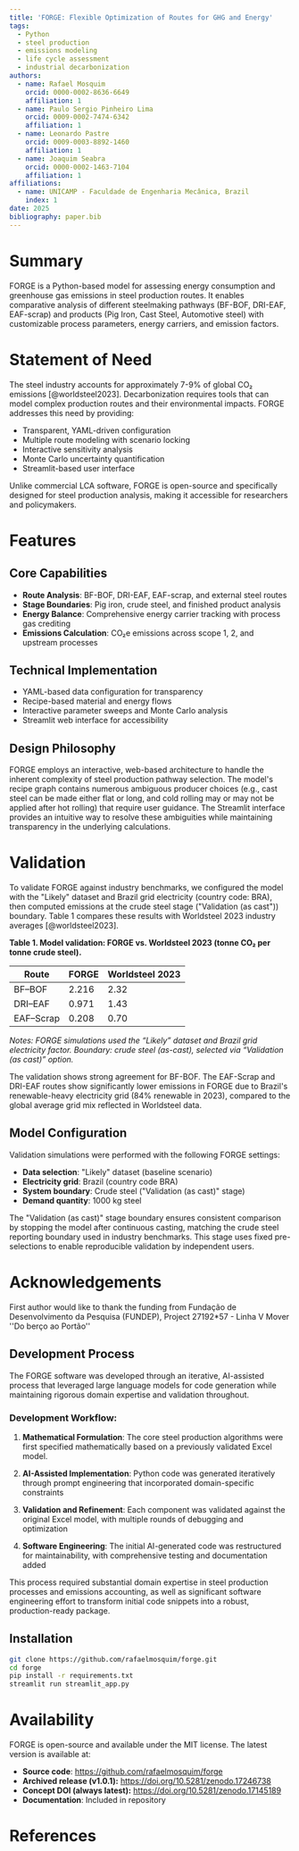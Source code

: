 ```yaml
---
title: 'FORGE: Flexible Optimization of Routes for GHG and Energy'
tags:
  - Python
  - steel production
  - emissions modeling
  - life cycle assessment
  - industrial decarbonization
authors:
  - name: Rafael Mosquim
    orcid: 0000-0002-8636-6649
    affiliation: 1
  - name: Paulo Sergio Pinheiro Lima
    orcid: 0009-0002-7474-6342  
    affiliation: 1
  - name: Leonardo Pastre
    orcid: 0009-0003-8892-1460
    affiliation: 1
  - name: Joaquim Seabra
    orcid: 0000-0002-1463-7104
    affiliation: 1
affiliations:
  - name: UNICAMP - Faculdade de Engenharia Mecânica, Brazil
    index: 1
date: 2025
bibliography: paper.bib
---
```


# Summary

FORGE is a Python-based model for assessing energy consumption and greenhouse gas 
emissions in steel production routes. It enables comparative analysis of different 
steelmaking pathways (BF-BOF, DRI-EAF, EAF-scrap) and products (Pig Iron, Cast Steel, Automotive steel) with customizable process parameters, energy carriers, and emission factors.

# Statement of Need

The steel industry accounts for approximately 7-9% of global CO₂ emissions [@worldsteel2023]. 
Decarbonization requires tools that can model complex production routes and their 
environmental impacts. FORGE addresses this need by providing:

- Transparent, YAML-driven configuration
- Multiple route modeling with scenario locking  
- Interactive sensitivity analysis
- Monte Carlo uncertainty quantification
- Streamlit-based user interface

Unlike commercial LCA software, FORGE is open-source and specifically designed for 
steel production analysis, making it accessible for researchers and policymakers.

# Features

## Core Capabilities
- **Route Analysis**: BF-BOF, DRI-EAF, EAF-scrap, and external steel routes
- **Stage Boundaries**: Pig iron, crude steel, and finished product analysis
- **Energy Balance**: Comprehensive energy carrier tracking with process gas crediting
- **Emissions Calculation**: CO₂e emissions across scope 1, 2, and upstream processes

## Technical Implementation  
- YAML-based data configuration for transparency
- Recipe-based material and energy flows
- Interactive parameter sweeps and Monte Carlo analysis
- Streamlit web interface for accessibility

## Design Philosophy

FORGE employs an interactive, web-based architecture to handle the inherent complexity of steel production pathway selection. The model's recipe graph contains numerous ambiguous producer choices (e.g., cast steel can be made either flat or long, and cold rolling may or may not be applied after hot rolling) that require user guidance. The Streamlit interface provides an intuitive way to resolve these ambiguities while maintaining transparency in the underlying calculations.

# Validation

To validate FORGE against industry benchmarks, we configured the model with the "Likely" dataset and Brazil grid electricity (country code: BRA), then computed emissions at the crude steel stage ("Validation (as cast")) boundary. Table 1 compares these results with Worldsteel 2023 industry averages [@worldsteel2023].


**Table 1. Model validation: FORGE vs. Worldsteel 2023 (tonne CO₂ per tonne crude steel).**

| Route      | FORGE | Worldsteel 2023 |
|------------|-------|-----------------|
| BF–BOF     | 2.216 | 2.32            |
| DRI–EAF    | 0.971 | 1.43            |
| EAF–Scrap  | 0.208 | 0.70            |

*Notes: FORGE simulations used the “Likely” dataset and Brazil grid electricity factor. Boundary: crude steel (as-cast), selected via “Validation (as cast)” option.*

The validation shows strong agreement for BF-BOF. The EAF-Scrap and DRI-EAF routes show significantly lower emissions in FORGE due to Brazil's renewable-heavy electricity grid (84% renewable in 2023), compared to the global average grid mix reflected in Worldsteel data.

## Model Configuration

Validation simulations were performed with the following FORGE settings:
- **Data selection**: "Likely" dataset (baseline scenario)
- **Electricity grid**: Brazil (country code BRA) 
- **System boundary**: Crude steel ("Validation (as cast)" stage)
- **Demand quantity**: 1000 kg steel

The "Validation (as cast)" stage boundary ensures consistent comparison by stopping the model after continuous casting, matching the crude steel reporting boundary used in industry benchmarks. This stage uses fixed pre-selections to enable reproducible 
validation by independent users.

# Acknowledgements

First author would like to thank the funding from Fundação de Desenvolvimento da Pesquisa (FUNDEP), Project 27192*57 - Linha V Mover ''Do berço ao Portão''

## Development Process

The FORGE software was developed through an iterative, AI-assisted process 
that leveraged large language models for code generation while maintaining 
rigorous domain expertise and validation throughout.

### Development Workflow:

1. **Mathematical Formulation**: The core steel production algorithms were 
   first specified mathematically based on a previously validated Excel model.

2. **AI-Assisted Implementation**: Python code was generated iteratively 
   through prompt engineering that incorporated domain-specific constraints

3. **Validation and Refinement**: Each component was validated against the 
   original Excel model, with multiple rounds of debugging and optimization

4. **Software Engineering**: The initial AI-generated code was restructured 
   for maintainability, with comprehensive testing and documentation added

This process required substantial domain expertise in steel production 
processes and emissions accounting, as well as significant software 
engineering effort to transform initial code snippets into a robust, 
production-ready package.

## Installation
```bash
git clone https://github.com/rafaelmosquim/forge.git
cd forge
pip install -r requirements.txt
streamlit run streamlit_app.py
```

# Availability
FORGE is open-source and available under the MIT license. The latest version is available at:
- **Source code**: https://github.com/rafaelmosquim/forge
- **Archived release (v1.0.1):** https://doi.org/10.5281/zenodo.17246738  
- **Concept DOI (always latest):** https://doi.org/10.5281/zenodo.17145189
- **Documentation**: Included in repository

# References
